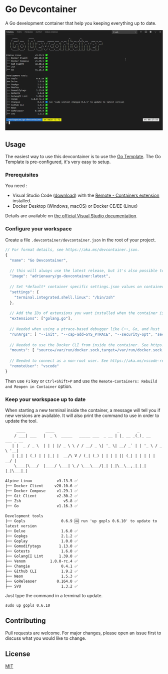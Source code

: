 # Go Devcontainer

A Go development container that help you keeping everything up to date.

![Demo](demo.gif)

## Usage

The easiest way to use this devcontainer is to use the [Go Template](https://github.com/adrienaury/go-template). The Go Template is pre-configured, it's very easy to setup.

### Prerequisites

You need :

- Visual Studio Code ([download](https://code.visualstudio.com/)) with the [Remote - Containers extension](https://marketplace.visualstudio.com/items?itemName=ms-vscode-remote.remote-containers) installed.
- Docker Desktop (Windows, macOS) or Docker CE/EE (Linux)

Details are available on [the official Visual Studio documentation](https://code.visualstudio.com/docs/remote/containers#_getting-started).

### Configure your workspace

Create a file `.devcontainer/devcontainer.json` in the root of your project.

```javascript
// For format details, see https://aka.ms/devcontainer.json.
{
  "name": "Go Devcontainer",

  // this will always use the latest release, but it's also possible to stick to a specific release
  "image": "adrienaury/go-devcontainer:latest",

  // Set *default* container specific settings.json values on container create.
  "settings": {
    "terminal.integrated.shell.linux": "/bin/zsh"
  },

  // Add the IDs of extensions you want installed when the container is created.
  "extensions": ["golang.go"],

  // Needed when using a ptrace-based debugger like C++, Go, and Rust
  "runArgs": [ "--init", "--cap-add=SYS_PTRACE", "--security-opt", "seccomp=unconfined" ],

  // Needed to use the Docker CLI from inside the container. See https://aka.ms/vscode-remote/samples/docker-from-docker.
  "mounts": [ "source=/var/run/docker.sock,target=/var/run/docker.sock,type=bind" ],

  // Needed to connect as a non-root user. See https://aka.ms/vscode-remote/containers/non-root.
  "remoteUser": "vscode"
}
```

Then use `F1` key or `Ctrl+Shift+P` and use the `Remote-Containers: Rebuild and Reopen in Container` option.

### Keep your workspace up to date

When starting a new terminal inside the container, a message will tell you if new versions are available. It will also print the command to use in order to update the tool.

```text
     ____         ____                            _        _
    / ___| ___   |  _ \  _____   _____ ___  _ __ | |_ __ _(_)_ __   ___ _ __
   | |  _ / _ \  | | | |/ _ \ \ / / __/ _ \| '_ \| __/ _` | | '_ \ / _ \ '__|
   | |_| | (_) | | |_| |  __/\ V / (_| (_) | | | | || (_| | | | | |  __/ |
    \____|\___/  |____/ \___| \_/ \___\___/|_| |_|\__\__,_|_|_| |_|\___|_|

Alpine Linux           v3.13.5 ✅
├── Docker Client     v20.10.6 ✅
├── Docker Compose     v1.29.1 ✅
├── Git Client         v2.30.2 ✅
├── Zsh                   v5.8 ✅
├── Go                 v1.16.3 ✅

Development tools
├── Gopls                0.6.9 🆕 run 'up gopls 0.6.10' to update to latest version
├── Delve                1.6.0 ✅
├── Gopkgs               2.1.2 ✅
├── Goplay               1.0.0 ✅
├── Gomodifytags        1.13.0 ✅
├── Gotests              1.6.0 ✅
├── GolangCI Lint       1.39.0 ✅
├── Venom           1.0.0-rc.4 ✅
├── Changie              0.4.1 ✅
├── Github CLI           1.9.2 ✅
├── Neon                 1.5.3 ✅
├── GoReleaser         0.164.0 ✅
├── SVU                  1.3.2 ✅
```

Just type the command in a terminal to update.

```console
sudo up gopls 0.6.10
```

## Contributing

Pull requests are welcome. For major changes, please open an issue first to discuss what you would like to change.

## License

[MIT](https://choosealicense.com/licenses/mit/)
